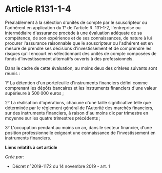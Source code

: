 # Article R131-1-4

Préalablement à la sélection d'unités de compte par le souscripteur ou l'adhérent en application du 1° de l'article R.
131-1-2, l'entreprise ou intermédiaire d'assurance procède à une évaluation adéquate de sa compétence, de son expérience et
de ses connaissances, de nature à lui procurer l'assurance raisonnable que le souscripteur ou l'adhérent est en mesure de
prendre ses décisions d'investissement et de comprendre les risques qu'il encourt en sélectionnant des unités de compte
composées de fonds d'investissement alternatifs ouverts à des professionnels.

Dans le cadre de cette évaluation, au moins deux des critères suivants sont réunis :

1° La détention d'un portefeuille d'instruments financiers défini comme comprenant les dépôts bancaires et les instruments
financiers d'une valeur supérieure à 500 000 euros ;

2° La réalisation d'opérations, chacune d'une taille significative telle que déterminée par le règlement général de
l'Autorité des marchés financiers, sur des instruments financiers, à raison d'au moins dix par trimestre en moyenne sur les
quatre trimestres précédents ;

3° L'occupation pendant au moins un an, dans le secteur financier, d'une position professionnelle exigeant une connaissance
de l'investissement en instruments financiers.

**Liens relatifs à cet article**

_Créé par_:

  - Décret n°2019-1172 du 14 novembre 2019 - art. 1
